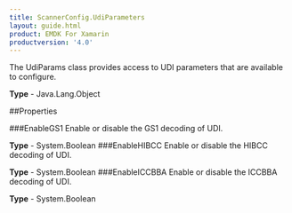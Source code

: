 ```yaml
---
title: ScannerConfig.UdiParameters
layout: guide.html
product: EMDK For Xamarin 
productversion: '4.0' 
---
```

The UdiParams class provides access to UDI parameters that are available to configure.

**Type** - Java.Lang.Object

##Properties

###EnableGS1
Enable or disable the GS1 decoding of UDI.

**Type** - System.Boolean
###EnableHIBCC
Enable or disable the HIBCC decoding of UDI.

**Type** - System.Boolean
###EnableICCBBA
Enable or disable the ICCBBA decoding of UDI.

**Type** - System.Boolean
